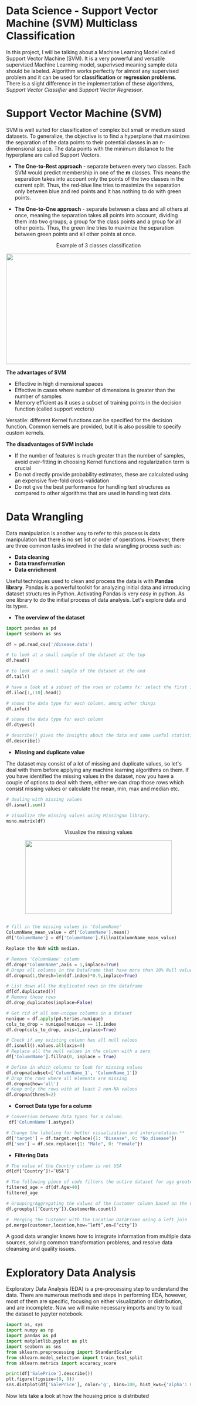 # Data Science - Support Vector Machine (SVM) Multiclass Classification

In this project, I will be talking about a Machine Learning Model called Support Vector Machine (SVM). It is a very powerful and versatile supervised Machine Learning model, superivsed meaning sample data should be labeled. Algorithm works perfectly for almost any supervised problem and it can be used for **classification** or **regression problems**. There is a slight difference in the implementation of these algorithms, *Support Vector Classifier* and *Support Vector Regressor*.

# Support Vector Machine (SVM)
SVM is well suited for classification of complex but small or medium sized datasets. To generalize, the objective is to find a hyperplane that maximizes the separation of the data points to their potential classes in an n-dimensional space. The data points with the minimum distance to the hyperplane  are called Support Vectors.

- **The One-to-Rest approach** - separate between every two classes. Each SVM would predict membership in one of the **m** classes. This means the separation takes into account only the points of the two classes in the current split. Thus, the red-blue line tries to maximize the separation only between blue and red points and It has nothing to do with green points.

- **The One-to-One approach** - separate between a class and all others at once, meaning the separation takes all points into account, dividing them into two groups; a group for the class points and a group for all other points. Thus, the green line tries to maximize the separation between green points and all other points at once.

<div align="center">
  Example of 3 classes classification
</div>

<p align="center">
  <img width="600" height="300" src="https://github.com/sulova/Data_Science_Disease_SVM/blob/main/SVM.PNG ">
</p>

**The advantages of SVM**
 - Effective in high dimensional spaces
 - Effective in cases where number of dimensions is greater than the number of samples
 - Memory efficient as it uses a subset of training points in the decision function (called support vectors)
 
Versatile: different Kernel functions can be specified for the decision function. Common kernels are provided, but it is also possible to specify custom kernels.

**The disadvantages of SVM include**
 - If the number of features is much greater than the number of samples, avoid over-fitting in choosing Kernel functions and regularization term is crucial
 - Do not directly provide probability estimates, these are calculated using an expensive five-fold cross-validation
 - Do not give the best performance for handling text structures as compared to other algorithms that are used in handling text data. 

# Data Wrangling 

Data manipulation is another way to refer to this process is data manipulation but there is no set list or order of operations. However, there are three common tasks involved in the data wrangling process such as:
  - **Data cleaning**
  - **Data transformation**
  - **Data enrichment**

Useful techniques used to clean and process the data is with **Pandas library**. Pandas is a powerful toolkit for analyzing initial data and introducing dataset structures in Python. Activating Pandas is very easy in python. As one library to do the initial process of data analysis. 
Let's explore data and its types.

- **The overview of the dataset**

```python 
import pandas as pd
import seaborn as sns

df = pd.read_csv('/disease.data')

# to look at a small sample of the dataset at the top
df.head()

# to look at a small sample of the dataset at the end
df.tail()

# have a look at a subset of the rows or columns fx: select the first 10 columns
df.iloc[:,:10].head()

# shows the data type for each column, among other things
df.info()

# shows the data type for each column
df.dtypes()

# describe() gives the insights about the data and some useful statistics about the data such as mean, min and max etc.
df.describe()
```
- **Missing and duplicate value**

The dataset may consist of a lot of missing and duplicate values, so let's deal with them before applying any machine learning algorithms on them. If you have identified the missing values in the dataset, now you have a couple of options to deal with them, either we can drop those rows which consist missing values or calculate the mean, min, max and median etc.
  
```python
# dealing with missing values
df.isna().sum()

# Visualize the missing values using Missingno library. 
msno.matrix(df)
```

<div align="center">
 Visualize the missing values
</div>

<p align="center">
  <img width="400" height="200" src="https://github.com/sulova/Data_Science_Disease_SVM/blob/main/Sk%C3%A6rmbillede%202021-03-04%20212910.png ">
</p>

```python

# fill in the missing values in 'ColumnName'
ColumnName_mean_value = df['ColumnName'].mean()
df['ColumnName'] = df['ColumnName'].fillna(ColumnName_mean_value)

Replace the NaN with median.

# Remove 'ColumnName' column
df.drop("ColumnName",axis = 1,inplace=True)
# Drops all columns in the DataFrame that have more than 10% Null values
df.dropna(1,thresh=len(df.index)*0.9,inplace=True)

# List down all the duplicated rows in the dataframe
df[df.duplicated()]
# Remove those rows 
df.drop_duplicates(inplace=False) 

# Get rid of all non-unique columns in a dataset
nunique = df.apply(pd.Series.nunique)
cols_to_drop = nunique[nunique == 1].index
df.drop(cols_to_drop, axis=1,inplace=True)

# Check if any existing column has all null values
df.isnull().values.all(axis=0)
# Replace all the null values in the column with a zero
df['ColumnName'].fillna(0, inplace = True)

# Define in which columns to look for missing values
df.dropna(subset=['ColumnName_1', 'ColumnName_1'])
# Drop the rows where all elements are missing
df.dropna(how='all')
# Keep only the rows with at least 2 non-NA values
df.dropna(thresh=2)
```

- **Correct Data type for a column**

```python
# Conversion between data types for a column. 
 df['ColumnName'].astype()

# Change the labeling for better visualization and interpretation.**
df['target'] = df.target.replace({1: "Disease", 0: "No_disease"})
df['sex'] = df.sex.replace({1: "Male", 0: "Female"})

``` 

- **Filtering Data**

 ```python
# The value of the Country column is not USA
df[df[‘Country’]!=’USA’]

# The following piece of code filters the entire dataset for age greater than 40
filtered_age = df[df.Age>40]
filtered_age

# Grouping/Aggregating the values of the Customer column based on the Country column
df.groupby([‘Country’]).CustomerNo.count()

#  Merging the Customer with the Location DataFrame using a left join
pd.merge(customer,location,how=’left’,on=[‘city’])

``` 
A good data wrangler knows how to integrate information from multiple data sources, solving common transformation problems, and resolve data cleansing and quality issues.

# Exploratory Data Analysis
Exploratory Data Analysis (EDA) is a pre-processing step to understand the data. There are numerous methods and steps in performing EDA, however, most of them are specific, focusing on either visualization or distribution, and are incomplete.
Now we will make necessary imports and try to load the dataset to jupyter notebook.

```python
import os, sys
import numpy as np
import pandas as pd
import matplotlib.pyplot as plt
import seaborn as sns
from sklearn.preprocessing import StandardScaler
from sklearn.model_selection import train_test_split
from sklearn.metrics import accuracy_score

print(df['SalePrice'].describe())
plt.figure(figsize=(9, 8))
sns.distplot(df['SalePrice'], color='g', bins=100, hist_kws={'alpha': 0.4});

```


Now lets take a look at how the housing price is distributed
